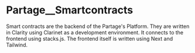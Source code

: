 # Partage__Smartcontracts
Smart contracts are the backend of the Partage's Platform. They are written in Clarity using Clarinet as a development environment. 
It connects to the frontend using stacks.js.  The frontend itself is written using Next and Tailwind.
